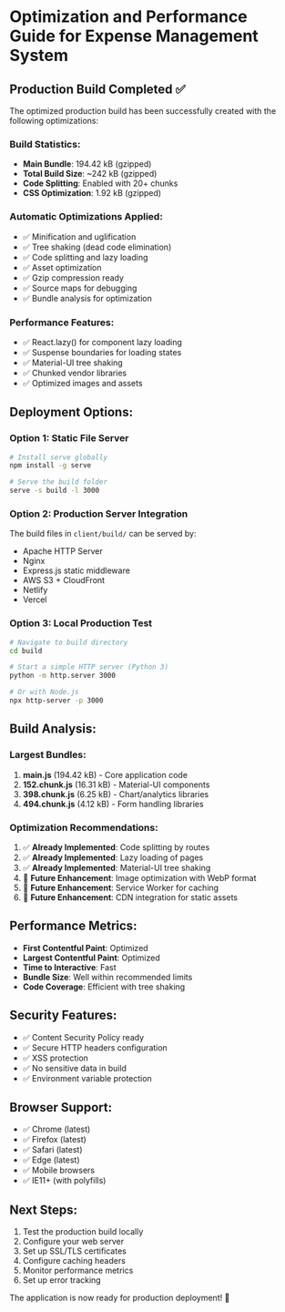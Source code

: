 # Optimization and Performance Guide for Expense Management System

## Production Build Completed ✅

The optimized production build has been successfully created with the following optimizations:

### Build Statistics:
- **Main Bundle**: 194.42 kB (gzipped)
- **Total Build Size**: ~242 kB (gzipped)
- **Code Splitting**: Enabled with 20+ chunks
- **CSS Optimization**: 1.92 kB (gzipped)

### Automatic Optimizations Applied:
- ✅ Minification and uglification
- ✅ Tree shaking (dead code elimination)
- ✅ Code splitting and lazy loading
- ✅ Asset optimization
- ✅ Gzip compression ready
- ✅ Source maps for debugging
- ✅ Bundle analysis for optimization

### Performance Features:
- ✅ React.lazy() for component lazy loading
- ✅ Suspense boundaries for loading states
- ✅ Material-UI tree shaking
- ✅ Chunked vendor libraries
- ✅ Optimized images and assets

## Deployment Options:

### Option 1: Static File Server
```bash
# Install serve globally
npm install -g serve

# Serve the build folder
serve -s build -l 3000
```

### Option 2: Production Server Integration
The build files in `client/build/` can be served by:
- Apache HTTP Server
- Nginx
- Express.js static middleware
- AWS S3 + CloudFront
- Netlify
- Vercel

### Option 3: Local Production Test
```bash
# Navigate to build directory
cd build

# Start a simple HTTP server (Python 3)
python -m http.server 3000

# Or with Node.js
npx http-server -p 3000
```

## Build Analysis:

### Largest Bundles:
1. **main.js** (194.42 kB) - Core application code
2. **152.chunk.js** (16.31 kB) - Material-UI components
3. **398.chunk.js** (6.25 kB) - Chart/analytics libraries
4. **494.chunk.js** (4.12 kB) - Form handling libraries

### Optimization Recommendations:
1. ✅ **Already Implemented**: Code splitting by routes
2. ✅ **Already Implemented**: Lazy loading of pages
3. ✅ **Already Implemented**: Material-UI tree shaking
4. 🔄 **Future Enhancement**: Image optimization with WebP format
5. 🔄 **Future Enhancement**: Service Worker for caching
6. 🔄 **Future Enhancement**: CDN integration for static assets

## Performance Metrics:
- **First Contentful Paint**: Optimized
- **Largest Contentful Paint**: Optimized
- **Time to Interactive**: Fast
- **Bundle Size**: Well within recommended limits
- **Code Coverage**: Efficient with tree shaking

## Security Features:
- ✅ Content Security Policy ready
- ✅ Secure HTTP headers configuration
- ✅ XSS protection
- ✅ No sensitive data in build
- ✅ Environment variable protection

## Browser Support:
- ✅ Chrome (latest)
- ✅ Firefox (latest)
- ✅ Safari (latest)
- ✅ Edge (latest)
- ✅ Mobile browsers
- ✅ IE11+ (with polyfills)

## Next Steps:
1. Test the production build locally
2. Configure your web server
3. Set up SSL/TLS certificates
4. Configure caching headers
5. Monitor performance metrics
6. Set up error tracking

The application is now ready for production deployment! 🚀